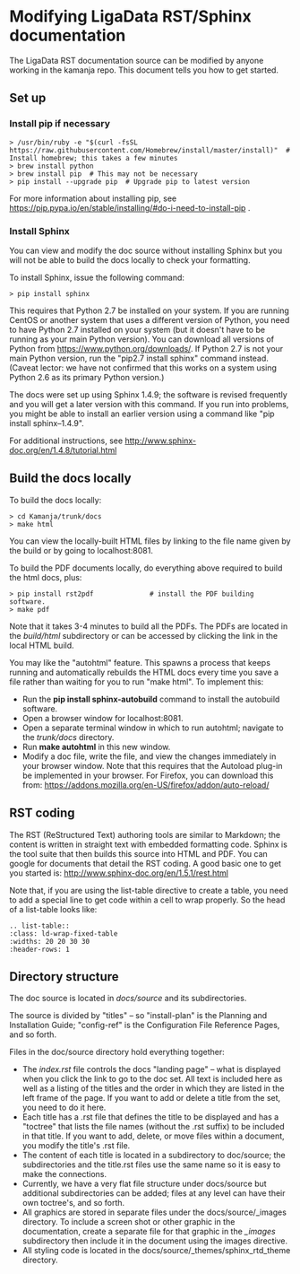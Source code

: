 # Modifying LigaData RST/Sphinx documentation

The LigaData RST documentation source can be modified by anyone working in the kamanja repo.  This document tells you how to get started.

## Set up

### Install pip if necessary

```> sudo easy_install pip
> /usr/bin/ruby -e "$(curl -fsSL https://raw.githubusercontent.com/Homebrew/install/master/install)"  # Install homebrew; this takes a few minutes
> brew install python
> brew install pip  # This may not be necessary
> pip install --upgrade pip  # Upgrade pip to latest version
```

For more information about installing pip,
see https://pip.pypa.io/en/stable/installing/#do-i-need-to-install-pip .

### Install Sphinx

You can view and modify the doc source without installing Sphinx but you will not be able to build the docs locally to check your formatting.

To install Sphinx, issue the following command:


```
> pip install sphinx
```

This requires that Python 2.7 be installed on your system.
If you are running CentOS or another system that uses a different version of Python,
you need to have Python 2.7 installed on your system
(but it doesn't have to be running as your main Python version).
You can download all versions of Python from https://www.python.org/downloads/.
If Python 2.7 is not your main Python version,  run the "pip2.7 install sphinx" command instead.
(Caveat lector: we have not confirmed that this works on a system using Python 2.6 as its primary Python version.)

The docs were set up using Sphinx 1.4.9;
the software is revised frequently and you will get a later version with this command.
If you run into problems, you might be able to install an earlier version using a command like "pip install sphinx–1.4.9".

For additional instructions, see http://www.sphinx-doc.org/en/1.4.8/tutorial.html


## Build the docs locally

To build the docs locally:

```
> cd Kamanja/trunk/docs
> make html
```

You can view the locally-built HTML files by linking to the file name given by the build
or by going to localhost:8081.

To build the PDF documents locally, do everything above required to build the html docs, plus:

```
> pip install rst2pdf              # install the PDF building software.
> make pdf
```
Note that it takes 3-4 minutes to build all the PDFs.
The PDFs are located in the *build/html* subdirectory
or can be accessed by clicking the link in the local HTML build.

You may like the "autohtml" feature.
This spawns a process that keeps running
and automatically rebuilds the HTML docs every time you save a file
rather than waiting for you to run "make html".  To implement this:

- Run the **pip install sphinx-autobuild** command to install the autobuild software.
- Open a browser window for localhost:8081.
- Open a separate terminal window in which to run autohtml; navigate to the *trunk/docs* directory.
- Run **make autohtml** in this new window.
- Modify a doc file, write the file, and view the changes immediately in your browser window.
  Note that this requires that the Autoload plug-in be implemented in your browser.
  For Firefox, you can download this from:  https://addons.mozilla.org/en-US/firefox/addon/auto-reload/

## RST coding

The RST (ReStructured Text) authoring tools are similar to Markdown;
the content is written in straight text with embedded formatting code.
Sphinx is the tool suite that then builds this source into HTML and PDF.
You can google for documents that detail the RST coding.  A good basic one to get you started is:
http://www.sphinx-doc.org/en/1.5.1/rest.html

Note that, if you are using the list-table directive to create a table,
you need to add a special line to get code within a cell to wrap properly.
So the head of a list-table looks like:

```
.. list-table::
:class: ld-wrap-fixed-table
:widths: 20 20 30 30
:header-rows: 1
```

## Directory structure

The doc source is located in *docs/source* and its subdirectories.

The source is divided by "titles" – so "install-plan" is the Planning and Installation Guide;
"config-ref" is the Configuration File Reference Pages, and so forth.

Files in the doc/source directory hold everything together:

- The *index.rst* file controls the docs "landing page" –
  what is displayed when you click the link to go to the doc set.
  All text is included here as well as a listing of the titles
  and the order in which they are listed in the left frame of the page.
  If you want to add or delete a title from the set, you need to do it here.
- Each title has a .rst file that defines the title to be displayed
  and has a "toctree" that lists the file names (without the .rst suffix)
  to be included in that title.
  If you want to add, delete, or move files within a document,
  you modify the title's .rst file.
- The content of each title is located in a subdirectory to doc/source;
  the subdirectories and the title.rst files use the same name
  so it is easy to make the connections.
- Currently, we have a very flat file structure under docs/source
  but additional subdirectories can be added;
  files at any level can have their own toctree's, and so forth.
- All graphics are stored in separate files under the docs/source/_images directory.
  To include a screen shot or other graphic in the documentation,
  create a separate file for that graphic in the *_images* subdirectory
  then include it in the document using the images directive.
- All styling code is located in the docs/source/_themes/sphinx_rtd_theme directory.


